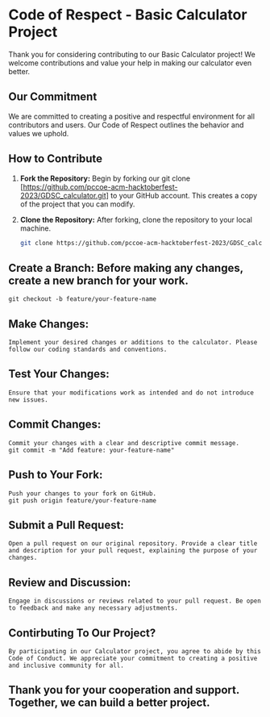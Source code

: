 # Code of Respect - Basic Calculator Project

Thank you for considering contributing to our Basic Calculator project! We welcome contributions and value your help in making our calculator even better.

## Our Commitment

We are committed to creating a positive and respectful environment for all contributors and users. Our Code of Respect outlines the behavior and values we uphold.

## How to Contribute

1. **Fork the Repository:** Begin by forking our git clone [https://github.com/pccoe-acm-hacktoberfest-2023/GDSC_calculator.git] to your GitHub account. This creates a copy of the project that you can modify.

2. **Clone the Repository:** After forking, clone the repository to your local machine.
   ```bash
   git clone https://github.com/pccoe-acm-hacktoberfest-2023/GDSC_calculator.git

## Create a Branch: Before making any changes, create a new branch for your work.
    git checkout -b feature/your-feature-name
## Make Changes: 
    Implement your desired changes or additions to the calculator. Please follow our coding standards and conventions.
## Test Your Changes: 
    Ensure that your modifications work as intended and do not introduce new issues.
## Commit Changes: 
    Commit your changes with a clear and descriptive commit message.
    git commit -m "Add feature: your-feature-name"
## Push to Your Fork: 
    Push your changes to your fork on GitHub.
    git push origin feature/your-feature-name
## Submit a Pull Request: 
    Open a pull request on our original repository. Provide a clear title and description for your pull request, explaining the purpose of your changes.
## Review and Discussion: 
    Engage in discussions or reviews related to your pull request. Be open to feedback and make any necessary adjustments.

## Contirbuting To Our Project?
    By participating in our Calculator project, you agree to abide by this Code of Conduct. We appreciate your commitment to creating a positive and inclusive community for all.

## Thank you for your cooperation and support. Together, we can build a better project.
